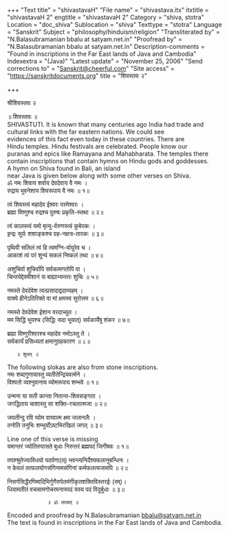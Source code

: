 +++
"Text title" = "shivastavaH"
"File name" = "shivastava.itx"
itxtitle = "shivastavaH 2"
engtitle = "shivastavaH 2"
Category = "shiva, stotra"
Location = "doc_shiva"
Sublocation = "shiva"
Texttype = "stotra"
Language = "Sanskrit"
Subject = "philosophy/hinduism/religion"
"Transliterated by" = "N.Balasubramanian bbalu at satyam.net.in"
"Proofread by" = "N.Balasubramanian bbalu at satyam.net.in"
Description-comments = "Found in inscriptions in the Far East lands of Java and Cambodia"
Indexextra = "(Java)"
"Latest update" = "November 25, 2006"
"Send corrections to" = "Sanskrit@cheerful.com"
"Site access" = "https://sanskritdocuments.org"
title = "शिवस्तवः २"

+++
  
 श्रीशिवस्तवः २   
  
 ॥ शिवस्तवः ॥   
SHIVASTUTI. It is known that many centuries ago India had trade and  
cultural links with the far eastern nations. We could see  
evidences of this fact even today in these countries. There are  
Hindu temples. Hindu festivals are celebrated.  People know our  
puranas and epics like Ramayana and Mahabharata. The temples there  
contain inscriptions that contain hymns on Hindu gods and goddesses.  
A hymn on Shiva found in Bali, an island  
near Java is given below along with some other verses on Shiva.   
ॐ नमः शिवाय शर्वाय देवदेवाय वै नमः ।  
रुद्राय भुवनेशाय शिवरूपाय वै नमः ॥ १॥  
  
त्वं शिवस्त्वं महादेव ईश्वरः परमेश्वरः ।  
ब्रह्मा विष्णुश्च रुद्रश्च पुरुषः प्रकृति-स्तथा ॥ २॥  
  
त्वं कालस्त्वं यमो मृत्यु-र्वरुणस्त्वं कुबेरकः ।  
इन्द्रः सूर्यः शशाङ्कश्च ग्रह-नक्षत्र-तारकः ॥ ३॥  
  
पृथिवी सलिलं त्वं हि त्वमग्नि-र्वायुरेव च ।  
आकाशं त्वं परं शून्यं सकलं निष्कलं तथा ॥ ४॥  
  
अशुचिर्वा शुचिर्वापि सर्वकामगतोपि वा ।  
चिन्तयेद्देवमीशानं स बाह्याभ्यन्तरः शुचिः ॥ ५॥  
  
नमस्ते देवदेवेश त्वत्प्रसादाद्वदाम्यहम् ।  
वाक्ये हीनेऽतिरिक्ते वा मां क्षमस्व सुरोत्तम ॥ ६॥  
  
नमस्ते देवदेवेश ईशान वरदाच्युत ।  
मम सिद्धिं भूयश्च (सिद्धिः सदा भूयात्) सर्वकार्येषु शंकर ॥ ७॥  
  
ब्रह्मा विष्णुरीश्वरश्च महादेव नमोऽस्तु ते ।  
सर्वकार्यं प्रसिध्यतां क्षमानुग्रहकारण ॥ ८॥  
  
       ॥ शुभम् ॥  
  
The following slokas are also from stone inscriptions.  
नमः शब्दगुणायास्तु व्यतीतेन्द्रियवर्त्मने ।  
विश्वतो व्यश्नुवानाय व्योमरूपाय शम्भवे ॥ १॥  
  
उन्मना या सती कान्ता नितान्त-शिवसङ्गता ।  
जगद्धिताय चाशास्तु सा शक्ति-रचलात्मजा ॥ २॥  
  
जयतीन्दु रवि व्योम वाय्वात्म क्ष्मा जलानलैः ।  
तनोति तनुभिः शम्भुर्योऽष्टभिरखिलं जगत् ॥ ३॥  
  
Line one of this verse is missing  
यमान्तरं ज्योतिरुपासते बुधाः निरुत्तरं ब्रह्मपदं जिगीषवः ॥ १॥  
  
तपश्श्रुतेज्याविधयो यदर्पणा(त्) भवन्त्यनिर्देश्यफलानुबन्धिनः ।  
न केवलं तत्फलयोगसंगिनामसंगिनां कर्मफलत्यजामपि ॥ २॥  
  
निसर्गसिद्धैरणिमादिभिर्गुणैरुपेतमंगीकृतशक्तिविस्तरईः (रम्)।  
धियामतीतं वचसामगोचरमनास्पदं यस्य पदं विदुर्बुधाः ॥ ३॥  
  
                 ॥ ॐ तत्सत् ॥  
  
  
Encoded and proofread by N.Balasubramanian bbalu@satyam.net.in  
The text is found in inscriptions in the Far East lands of Java and Cambodia.  
  
  
